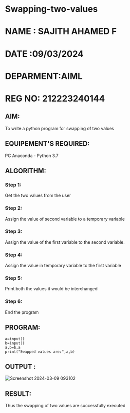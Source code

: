# Swapping-two-values
# NAME : SAJITH AHAMED F
# DATE :09/03/2024
# DEPARMENT:AIML
# REG NO: 212223240144

## AIM:
To write a python program for swapping of two values
## EQUIPEMENT'S REQUIRED: 
PC
Anaconda - Python 3.7
## ALGORITHM: 
### Step 1:
Get the two values from the user
### Step 2: 
Assign the value of second variable to a temporary variable 
### Step 3: 
Assign the value of the first variable to the second variable.
### Step 4:  
Assign the value in temporary variable to the first variable
### Step 5: 
Print both the values it would be interchanged
### Step 6: 
End the program
## PROGRAM:
```
a=input()
b=input()
a,b=b,a
print("Swapped values are:",a,b)
```

## OUTPUT :

![Screenshot 2024-03-09 093102](https://github.com/Sajith-28/Swapping-two-values/assets/149937471/6b8c9f37-2013-4b65-a5d2-960579e9e977)


## RESULT:
Thus the swapping of two values are successfully executed



